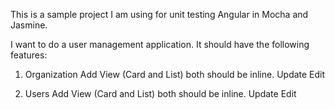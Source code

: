 This is a sample project I am using for unit testing Angular in Mocha and Jasmine.

I want to do a user management application. It should have the following features:

1) Organization
        Add
        View (Card and List) both should be inline.
        Update
        Edit

2) Users
        Add
        View (Card and List) both should be inline.
        Update
        Edit


